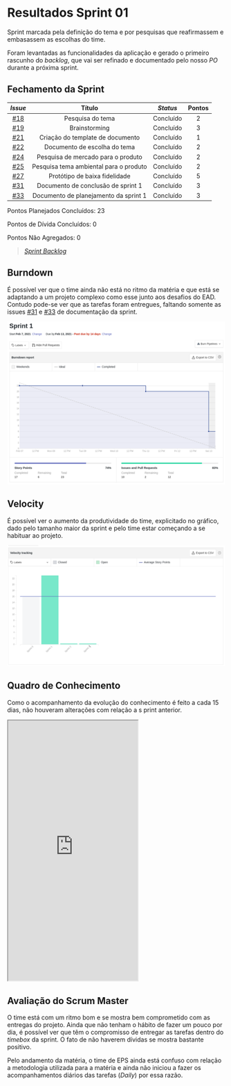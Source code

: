 # Resultados Sprint 01

Sprint marcada pela definição do tema e por pesquisas que reafirmassem e embasassem as escolhas do time.

Foram levantadas as funcionalidades da aplicação e gerado o primeiro rascunho do *backlog*, que vai ser refinado e documentado pelo nosso *PO* durante a próxima sprint.

## Fechamento da Sprint

<div class="full-width">

| *Issue* | Título | *Status* | Pontos |
| :-----: | :----: | :------: | :----: |
| [#18](https://github.com/fga-eps-mds/EPS-2020-2-G1/issues/18) | Pesquisa do tema | Concluído | 2 |
| [#19](https://github.com/fga-eps-mds/EPS-2020-2-G1/issues/19) | Brainstorming | Concluído | 3 |
| [#21](https://github.com/fga-eps-mds/EPS-2020-2-G1/issues/21) | Criação do template de documento | Concluído | 1 |
| [#22](https://github.com/fga-eps-mds/EPS-2020-2-G1/issues/22) | Documento de escolha do tema | Concluído | 2 |
| [#24](https://github.com/fga-eps-mds/EPS-2020-2-G1/issues/24) | Pesquisa de mercado para o produto | Concluído | 2 |
| [#25](https://github.com/fga-eps-mds/EPS-2020-2-G1/issues/25) | Pesquisa tema ambiental para o produto | Concluído | 2 |
| [#27](https://github.com/fga-eps-mds/EPS-2020-2-G1/issues/27) | Protótipo de baixa fidelidade | Concluído | 5 |
| [#31](https://github.com/fga-eps-mds/EPS-2020-2-G1/issues/31) | Documento de conclusão de sprint 1 | Concluído | 3 |
| [#33](https://github.com/fga-eps-mds/EPS-2020-2-G1/issues/33) | Documento de planejamento da sprint 1 | Concluído | 3 |
</div>

Pontos Planejados Concluídos: 23

Pontos de Dívida Concluídos:  0

Pontos Não Agregados: 0

> [_Sprint_ _Backlog_](https://github.com/fga-eps-mds/EPS-2020-2-G1/milestone/2?closed=1)

## Burndown

É possível ver que o time ainda não está no ritmo da matéria e que está se adaptando a um projeto complexo como esse junto aos desafios do EAD. Contudo pode-se ver que as tarefas foram entregues, faltando somente as issues [#31](https://github.com/fga-eps-mds/EPS-2020-2-G1/issues/31) e [#33](https://github.com/fga-eps-mds/EPS-2020-2-G1/issues/33) de documentação da sprint.

![burndown](../../../assets/img/sprint1/burndown.png)

## Velocity

É possível ver o aumento da produtividade do time, explicitado no gráfico, dado pelo tamanho maior da sprint e pelo time estar começando a se habituar ao projeto.

![grafico](../../../assets/img/sprint1/velocity.png)

## Quadro de Conhecimento

Como o acompanhamento da evolução do conhecimento é feito a cada 15 dias, não houveram alterações com relação a s print anterior.

<iframe src="https://docs.google.com/spreadsheets/d/e/2PACX-1vQt9zLphgqw_af_Kz6vaOhzGt4M4xnPEfbVTrtfh-CvbbsX1HziKhaXO5_nenI8iGToZQJNdfrqNvoJ/pubhtml?gid=1585311913&amp;single=true&amp;widget=true&amp;headers=false" height="600"></iframe>

## Avaliação do Scrum Master

O time está com um ritmo bom e se mostra bem comprometido com as entregas do projeto. Ainda que não tenham o hábito de fazer um pouco por dia, é possível ver que têm o compromisso de entregar as tarefas dentro do *timebox* da sprint. O fato de não haverem dívidas se mostra bastante positivo.

Pelo andamento da matéria, o time de EPS ainda está confuso com relação a metodologia utilizada para a matéria e ainda não iniciou a fazer os acompanhamentos diários das tarefas (*Daily*) por essa razão.